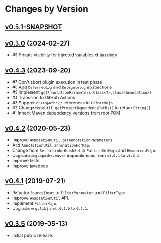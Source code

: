 # Changes by Version

## [v0.5.1-SNAPSHOT](https://github.com/libj/util/compare/da93386daca574a71157fbbff7b7e7f3775bf0a0..HEAD)

## [v0.5.0](https://github.com/libj/util/compare/a77a72f24b5b66bf63b9340b440008e45afc203a..da93386daca574a71157fbbff7b7e7f3775bf0a0) (2024-02-27)
* #9 Private visibility for injected variables of `BaseMojo`

## [v0.4.3](https://github.com/openjax/maven/compare/b2f8348bd4204551138ab972d3b7c9a60c76db54..a77a72f24b5b66bf63b9340b440008e45afc203a) (2023-09-20)
* #7 Don't abort plugin execution in test phase
* #6 Add `DeferredLog` and `DelegateLog` abstractions
* #5 Implement `getAnnotationParameters(Class<?>,Class<Annotation>)`
* #4 Transition to GitHub Actions
* #3 Support `classpath://` references in `FilterMojo`
* #2 Change `MojoUtil.getProjectDependencyPaths()` to return `String[]`
* #1 Inherit Maven dependency versions from root POM

## [v0.4.2](https://github.com/openjax/maven/compare/c79e67b4bd2dda4c14d69bfeda3383b47669be52..b2f8348bd4204551138ab972d3b7c9a60c76db54) (2020-05-23)
* Improve `AnnotationUtil.getAnnotationParameters`.
* Add `AnnotationUtil.annotationForMap`.
* Change from `Set` to `LinkedHashSet` in `PatternSetMojo` and `ResourcesMojo`.
* Upgrade `org.apache.maven` dependencies from `v3.6.1` to `v3.6.2`.
* Improve tests.
* Improve javadocs.

## [v0.4.1](https://github.com/openjax/maven/compare/c44482eacf51e5005daca94c779eb9000b60dbd7..c79e67b4bd2dda4c14d69bfeda3383b47669be52) (2019-07-21)
* Refactor `SourceInput` to `FilterParameter` and `FilterType`.
* Improve `AnnotationUtil` API.
* Implement `FilterMojo`.
* Upgrade `org.libj:net:0.5.0` to `0.5.1`.

## [v0.3.5](https://github.com/entinae/pom/compare/0a1e4a0c7b2a5c5eaa27ddb397171b9ad8106f7d..c44482eacf51e5005daca94c779eb9000b60dbd7) (2019-05-13)
* Initial public release.
